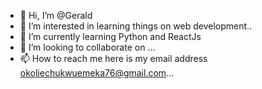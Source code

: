- 👋 Hi, I’m @Gerald
- 👀 I’m interested in learning things on web development..
- 🌱 I’m currently learning Python and ReactJs
- 💞️ I’m looking to collaborate on ...
- 📫 How to reach me here is my email address okoliechukwuemeka76@gmail.com...

<!---
Gerald1919/Gerald1919 is a ✨ special ✨ repository because its `README.md` (this file) appears on your GitHub profile.
You can click the Preview link to take a look at your changes.
--->
